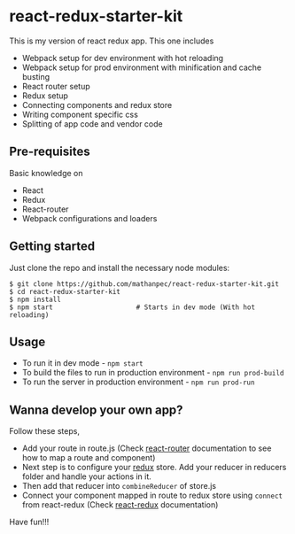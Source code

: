 # react-redux-starter-kit

This is my version of react redux app. This one includes

* Webpack setup for dev environment with hot reloading
* Webpack setup for prod environment with minification and cache busting
* React router setup
* Redux setup
* Connecting components and redux store
* Writing component specific css
* Splitting of app code and vendor code

## Pre-requisites

Basic knowledge on

* React
* Redux
* React-router
* Webpack configurations and loaders


## Getting started

Just clone the repo and install the necessary node modules:

```shell
$ git clone https://github.com/mathanpec/react-redux-starter-kit.git
$ cd react-redux-starter-kit
$ npm install                   
$ npm start                     # Starts in dev mode (With hot reloading)
```
## Usage

* To run it in dev mode - `npm start`
* To build the files to run in production environment - `npm run prod-build`
* To run the server in production environment - `npm run prod-run`

## Wanna develop your own app?

Follow these steps,

* Add your route in route.js (Check [react-router](https://github.com/reactjs/react-router) documentation to see how to map a route and component)
* Next step is to configure your [redux](http://redux.js.org/docs/basics/index.html) store. Add your reducer in reducers folder and handle your actions in it.
* Then add that reducer into `combineReducer` of store.js
* Connect your component mapped in route to redux store using `connect` from react-redux (Check [react-redux](https://github.com/reactjs/react-redux) documentation)

Have fun!!!
